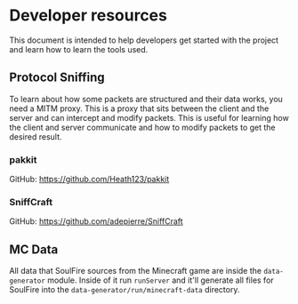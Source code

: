 # Developer resources

This document is intended to help developers get started with the project and learn how to learn the tools used.

## Protocol Sniffing

To learn about how some packets are structured and their data works, you need a MITM proxy. This is a proxy that sits
between the client and the server and can intercept and modify packets.
This is useful for learning how the client and server communicate and how to modify packets to get the desired result.

### pakkit

GitHub: https://github.com/Heath123/pakkit

### SniffCraft

GitHub: https://github.com/adepierre/SniffCraft

## MC Data

All data that SoulFire sources from the Minecraft game are inside the
`data-generator` module. Inside of it run `runServer` and it'll generate all
files for SoulFire into the `data-generator/run/minecraft-data` directory.
